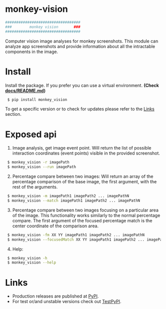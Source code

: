 # monkey-vision

```bash
##################################
###        monkey vision       ###
##################################
```

Computer vision image analyses for monkey screenshots.
This module can analyze app screenshots and provide information about all the intractable components in the image.

# Install

Install the package. If you prefer you can use a virtual environment. **(Check [docs/README.md](/docs/README.md))**

```bash
 $ pip install monkey_vision
```

To get a specific version or to check for updates please refer to the [Links](#Links) section.

# Exposed api

1. Image analysis, get image event point.
Will return the list of possible interaction coordinates (event points) visible in the provided screenshot.

```bash
 $ monkey_vision -r imagePath
 $ monkey_vision --run imagePath
```

2. Percentage compare between two images:
Will return an array of the percentage comparison of the base image, the first argument, with the rest of the arguments.

```bash
 $ monkey_vision -m imagePath1 imagePath2 ... imagePathN
 $ monkey_vision --match imagePath1 imagePath2 ... imagePathN
```

3. Percentage compare between two images focusing on a particular area of the image.
This functionality works similarly to the normal percentage compare.
The first argument of the focused percentage match is the center coordinate of the comparison area.

```bash
 $ monkey_vision -fm XX YY imagePath1 imagePath2 ... imagePathN
 $ monkey_vision --focusedMatch XX YY imagePath1 imagePath2 ... imagePathN
```

4. Help:
```bash
 $ monkey_vision -h
 $ monkey_vision --help
```


# Links

- Production releases are published at [PyPI](https://pypi.org/project/monkey-vision/).
- For test or/and unstable versions check out [TestPyPI](https://test.pypi.org/project/monkey-vision/).
